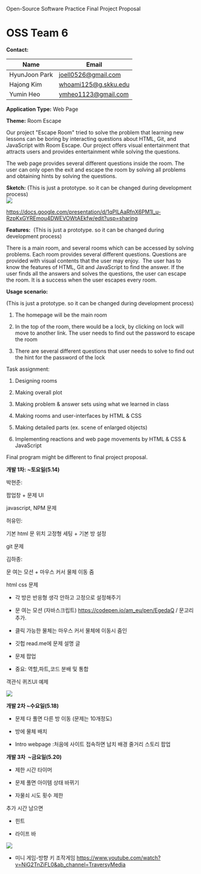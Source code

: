 Open-Source Software Practice Final Project Proposal

# OSS Team 6

**Contact:**

| Name | Email |
| --- | --- |
| HyunJoon Park | joell0526@gmail.com |
| Hajong Kim | whoami125@g.skku.edu |
| Yumin Heo | ymheo1123@gmail.com |

**Application Type:** Web Page

**Theme:** Room Escape

Our project "Escape Room" tried to solve the problem that learning new lessons can be boring by interacting questions about HTML, Git, and JavaScript with Room Escape. Our project offers visual entertainment that attracts users and provides entertainment while solving the questions.

The web page provides several different questions inside the room. The user can only open the exit and escape the room by solving all problems and obtaining hints by solving the questions.

**Sketch:** (This is just a prototype. so it can be changed during development process)\
![](https://lh3.googleusercontent.com/Biksr4mYBk2y-_N_V3Ns_2u5HsSjTkHBziXpvFJBCvrvUB3B5Ua5b5OJx0q-DIaVpTKiVsmGzCL28BwFx6ejj2mK6dnTxvplIip54elUvhwqnvzwCDAjsmF-gkMXD5UZUnjPxdH_SH7bElPLug)

https://docs.google.com/presentation/d/1qPlLAaRfnX6PM1l_u-RzpKxGYREmou4DWEVOWtAEkfw/edit?usp=sharing

**Features:**  (This is just a prototype. so it can be changed during development process) 

There is a main room, and several rooms which can be accessed by solving problems. Each room provides several different questions. Questions are provided with visual contents that the user may enjoy.  The user has to know the features of HTML, Git and JavaScript to find the answer. If the user finds all the answers and solves the questions, the user can escape the room. It is a success when the user escapes every room.

**Usage scenario:**  

(This is just a prototype. so it can be changed during development process) 

1.  The homepage will be the main room

2.  In the top of the room, there would be a lock, by clicking on lock will move to another link. The user needs to find out the password to escape the room

3.  There are several different questions that user needs to solve to find out the hint for the password of the lock

Task assignment:

1.  Designing rooms

2.  Making overall plot

3.  Making problem & answer sets using what we learned in class

4.  Making rooms and user-interfaces by HTML & CSS

5.  Making detailed parts (ex. scene of enlarged objects)

6.  Implementing reactions and web page movements by HTML & CSS & JavaScript

<important>Final program might be different to final project proposal. </important>


**개발 1차: ~토요일(5.14)**

박현준:

팝업창 + 문제 UI

javascript, NPM 문제

허유민:

기본 html 문 위치 고정형 세팅 + 기본 방 설정

git 문제

김하종:

문 여는 모션 + 마우스 커서 물체 이동 줌

html css 문제

-   각 방은 반응형 생각 안하고 고정으로 설정해주기

-   문 여는 모션 (자바스크립트) <https://codepen.io/am_eu/pen/EgedaQ> / 문고리 추가.

-   클릭 가능한 물체는 마우스 커서 물체에 이동시 줌인

-   깃헙 read.me에 문제 설명 글

-   문제 팝업

-   중요: 역할,파트,코드 분배 및 통합

객관식 퀴즈UI 예제

![](https://lh6.googleusercontent.com/28vZNzy45kRQCzD6xsNB-uRGi409EYaPr0e0Cyo8mlOu9Aa1j6fKBjqyJvruVNqGSXOYphGY8EPBEKvBmdLUCx7NJ_Cjq68f0-sf9HM2kcRuFL_kydqMn_nLvfujoeYkIw0d3tYICNyq1Pm6dg)

**개발 2차 ~수요일(5.18)**

-   문제 다 풀면 다른 방 이동 (문제는 10개정도)

-   방에 물체 배치

-   Intro webpage :처음에 사이트 접속하면 납치 배경 줄거리 스토리 팝업

**개발 3차  ~금요일(5.20)**

-   제한 시간 타이머 

-   문제 풀면 아이템 상태 바뀌기

-   자물쇠 시도 횟수 제한

추가 시간 남으면

-   힌트

-   라이프 바

![](https://lh6.googleusercontent.com/ocgyhsuUilCC_UCqXUx3gaNDyNqKKtZQ2VwjyDyD4hV9vuB2IENi2WwLBT-ufbpDc90eSmxdtM8TEGS3X_NZYvd04JbIJZMI6ttK52WH2klyIgVDBKXgEHoTn1ceTtYGB5PE7Nod-v42iK2zFQ)

-   미니 게임-방향 키 조작게임
<https://www.youtube.com/watch?v=NiG2TnZiFL0&ab_channel=TraversyMedia>
